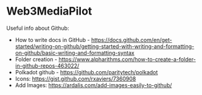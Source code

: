# Web3MediaPilot


Useful info about Github:
- How to write docs in GitHub - https://docs.github.com/en/get-started/writing-on-github/getting-started-with-writing-and-formatting-on-github/basic-writing-and-formatting-syntax
- Folder creation - https://www.alpharithms.com/how-to-create-a-folder-in-github-repos-463022/
- Polkadot github - https://github.com/paritytech/polkadot
- Icons: https://gist.github.com/rxaviers/7360908
- Add Images: https://ardalis.com/add-images-easily-to-github/
